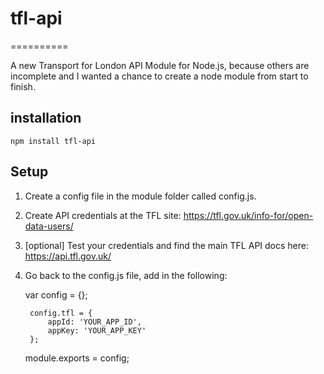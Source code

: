 # tfl-api
==========

A new Transport for London API Module for Node.js, because others are incomplete and I wanted a chance to create a node module from start to finish. 

## installation

	npm install tfl-api

## Setup

1. Create a config file in the module folder called config.js. 

2. Create API credentials at the TFL site: <https://tfl.gov.uk/info-for/open-data-users/>

3. [optional] Test your credentials and find the main TFL API docs here: <https://api.tfl.gov.uk/>

4. Go back to the config.js file, add in the following:

	var config = {};

		config.tfl = {
		    appId: 'YOUR_APP_ID',
		    appKey: 'YOUR_APP_KEY'
		};

	module.exports = config;